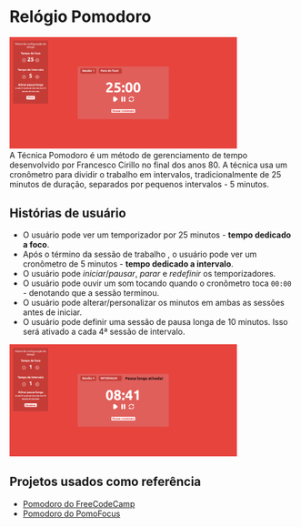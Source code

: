 # Relógio Pomodoro

<img src="src/assets/template.png" width=400><br>
A Técnica Pomodoro é um método de gerenciamento de tempo desenvolvido por Francesco Cirillo no final dos anos 80. A técnica usa um cronômetro para dividir o trabalho em intervalos, tradicionalmente de 25 minutos de duração, separados por pequenos intervalos - 5 minutos.

## Histórias de usuário
* O usuário pode ver um temporizador por 25 minutos - **tempo dedicado a foco**.
* Após o término da sessão de trabalho , o usuário pode ver um cronômetro de 5 minutos - **tempo dedicado a intervalo**.
* O usuário pode *iniciar*/*pausar*, *parar* e *redefinir* os temporizadores.
* O usuário pode ouvir um som tocando quando o cronômetro toca `00:00` - denotando que a sessão terminou.
* O usuário pode alterar/personalizar os minutos em ambas as sessões antes de iniciar.
* O usuário pode definir uma sessão de pausa longa de 10 minutos. Isso será ativado a cada 4ª sessão de intervalo.

<img src="src/assets/template2.png" width=400>

## Projetos usados como referência
* [Pomodoro do FreeCodeCamp](https://codepen.io/freeCodeCamp/full/XpKrrW)
* [Pomodoro do PomoFocus](https://pomofocus.io/)




